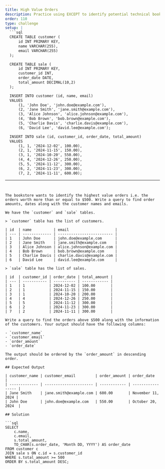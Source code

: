 ```yaml
---
title: High Value Orders
description: Practice using EXCEPT to identify potential technical book opportunities
order: 110
type: challenge
setup: |
  ```sql
  CREATE TABLE customer (
      id INT PRIMARY KEY,
      name VARCHAR(255),
      email VARCHAR(255)
  );

  CREATE TABLE sale (
      id INT PRIMARY KEY,
      customer_id INT,
      order_date DATE,
      total_amount DECIMAL(10,2)
  );

  INSERT INTO customer (id, name, email)
  VALUES 
      (1, 'John Doe', 'john.doe@example.com'),
      (2, 'Jane Smith', 'jane.smith@example.com'),
      (3, 'Alice Johnson', 'alice.johnson@example.com'),
      (4, 'Bob Brown', 'bob.brown@example.com'),
      (5, 'Charlie Davis', 'charlie.davis@example.com'),
      (6, 'David Lee', 'david.lee@example.com');

  INSERT INTO sale (id, customer_id, order_date, total_amount)
  VALUES 
      (1, 1, '2024-12-02', 100.00),
      (2, 1, '2024-11-15', 150.00),
      (3, 1, '2024-10-20', 550.00),
      (4, 4, '2024-12-26', 250.00),
      (5, 5, '2024-11-12', 300.00),
      (6, 2, '2024-11-23', 300.00),
      (7, 2, '2024-11-11', 600.00);
  ```
---
```


The bookstore wants to identify the highest value orders i.e. the orders worth more than or equal to $500. Write a query to find order amounts, dates along with the customer names and emails.

We have the `customer` and `sale` tables.

> `customer` table has the list of customers.

| id  | name          | email                     |
| --- | ------------- | ------------------------- |
| 1   | John Doe      | john.doe@example.com      |
| 2   | Jane Smith    | jane.smith@example.com    |
| 3   | Alice Johnson | alice.johnson@example.com |
| 4   | Bob Brown     | bob.brown@example.com     |
| 5   | Charlie Davis | charlie.davis@example.com |
| 6   | David Lee     | david.lee@example.com     |

> `sale` table has the list of sales.

| id  | customer_id | order_date | total_amount |
| --- | ----------- | ---------- | ------------ |
| 1   | 1           | 2024-12-02 | 100.00       |
| 2   | 1           | 2024-11-15 | 150.00       |
| 3   | 1           | 2024-10-20 | 200.00       |
| 4   | 4           | 2024-12-26 | 250.00       |
| 5   | 5           | 2024-11-12 | 300.00       |
| 6   | 2           | 2024-11-23 | 300.00       |
| 7   | 2           | 2024-11-11 | 300.00       |

Write a query to find the orders above $500 along with the information of the customers. Your output should have the following columns:

- `customer_name`
- `customer_email`
- `order_amount`
- `order_date`

The output should be ordered by the `order_amount` in descending order.

## Expected Output

| customer_name | customer_email         | order_amount | order_date        |
| ------------- | ---------------------- | ------------ | ----------------- |
| Jane Smith    | jane.smith@example.com | 600.00       | November 11, 2024 |
| John Doe      | john.doe@example.com   | 550.00       | October 20, 2024  |

## Solution

```sql
SELECT
    c.name,
    c.email,
    s.total_amount,
    TO_CHAR(s.order_date, 'Month DD, YYYY') AS order_date
FROM customer c
JOIN sale s ON c.id = s.customer_id
WHERE s.total_amount >= 500
ORDER BY s.total_amount DESC;
```
